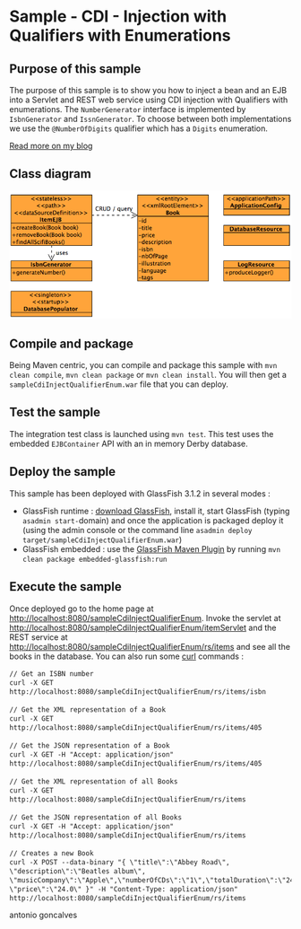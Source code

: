 # Sample - CDI - Injection with Qualifiers with Enumerations

## Purpose of this sample

The purpose of this sample is to show you how to inject a bean and an EJB into a Servlet and REST web service using CDI injection with Qualifiers with enumerations. The `NumberGenerator` interface is implemented by `IsbnGenerator` and `IssnGenerator`. To choose between both implementations we use the `@NumberOfDigits` qualifier which has a `Digits` enumeration.

[Read more on my blog](http://agoncal.wordpress.com/2012/01/16/wytiwyr-what-you-test-is-what-you-run/)

## Class diagram

![image](https://github.com/agoncal/agoncal-sample-arquilian/raw/master/01-wytiwyr/src/main/webapp/classdiag.png)

## Compile and package

Being Maven centric, you can compile and package this sample with `mvn clean compile`, `mvn clean package` or `mvn clean install`. You will then get a `sampleCdiInjectQualifierEnum.war` file that you can deploy.

## Test the sample

The integration test class is launched using `mvn test`. This test uses the embedded `EJBContainer` API with an in memory Derby database.

## Deploy the sample

This sample has been deployed with GlassFish 3.1.2 in several modes :

* GlassFish runtime : [download GlassFish](http://glassfish.java.net/public/downloadsindex.html), install it, start GlassFish (typing `asadmin start-`domain) and once the application is packaged deploy it (using the admin console or the command line `asadmin deploy target/sampleCdiInjectQualifierEnum.war`)
* GlassFish embedded : use the [GlassFish Maven Plugin](http://maven-glassfish-plugin.java.net/) by running `mvn clean package embedded-glassfish:run`

## Execute the sample

Once deployed go to the home page at [http://localhost:8080/sampleCdiInjectQualifierEnum](). Invoke the servlet at [http://localhost:8080/sampleCdiInjectQualifierEnum/itemServlet]() and the REST service at [http://localhost:8080/sampleCdiInjectQualifierEnum/rs/items]() and see all the books in the database. You can also run some [curl](http://curl.haxx.se/) commands :

	// Get an ISBN number
	curl -X GET http://localhost:8080/sampleCdiInjectQualifierEnum/rs/items/isbn

	// Get the XML representation of a Book
	curl -X GET http://localhost:8080/sampleCdiInjectQualifierEnum/rs/items/405

	// Get the JSON representation of a Book
	curl -X GET -H "Accept: application/json" http://localhost:8080/sampleCdiInjectQualifierEnum/rs/items/405

	// Get the XML representation of all Books
	curl -X GET http://localhost:8080/sampleCdiInjectQualifierEnum/rs/items

	// Get the JSON representation of all Books
	curl -X GET -H "Accept: application/json" http://localhost:8080/sampleCdiInjectQualifierEnum/rs/items

	// Creates a new Book
	curl -X POST --data-binary "{ \"title\":\"Abbey Road\", \"description\":\"Beatles album\", \"musicCompany\":\"Apple\",\"numberOfCDs\":\"1\",\"totalDuration\":\"241\", \"price\":\"24.0\" }" -H "Content-Type: application/json" http://localhost:8080/sampleCdiInjectQualifierEnum/rs/items

<div class="footer">
    <span class="footerTitle"><span class="uc">a</span>ntonio <span class="uc">g</span>oncalves</span>
</div>